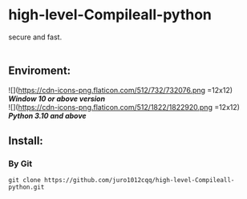 # high-level-Compileall-python
secure and fast.
<br/>
<br/>
## Enviroment:
![](https://cdn-icons-png.flaticon.com/512/732/732076.png =12x12) ***Window 10 or above version***  
![](https://cdn-icons-png.flaticon.com/512/1822/1822920.png =12x12) ***Python 3.10 and above***
<br/>
## Install:
### By Git <image src="https://cdn-icons-png.flaticon.com/512/1051/1051275.png" width='15px' height="15px"/> 
```
git clone https://github.com/juro1012cqq/high-level-Compileall-python.git
```
